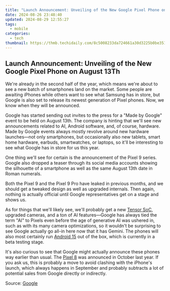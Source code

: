 ```yaml
---
title: "Launch Announcement: Unveiling of the New Google Pixel Phone on August 13Th"
date: 2024-08-26 23:48:40
updated: 2024-08-29 12:55:27
tags:
  - mobile
categories:
  - tech
thumbnail: https://thmb.techidaily.com/8c5008233da724661a30d3225b0be351e1d277e0e18468f4536db088e3157824.jpg
---
```


## Launch Announcement: Unveiling of the New Google Pixel Phone on August 13Th

We're already in the second half of the year, which means we're about to see a new batch of smartphones land on the market. Some people are awaiting iPhones while others want to see what Samsung has in store, but Google is also set to release its newest generation of Pixel phones. Now, we know when they will be announced.

 Google has started sending out invites to the press for a "Made by Google" event to be held on August 13th. The company is hinting that we'll see new announcements related to AI, Android software, and, of course, hardware. Made by Google events always mostly revolve around new hardware launches—not only smartphones, but occasionally also new tablets, smart home hardware, earbuds, smartwatches, or laptops, so it'll be interesting to see what Google has in store for us this year.

 One thing we'll see for certain is the announcement of the Pixel 9 series. Google also dropped a teaser through its social media accounts showing the silhouette of a smartphone as well as the same August 13th date in Roman numerals.

 Both the Pixel 9 and the Pixel 9 Pro have leaked in previous months, and we should get a tweaked design as well as upgraded internals. Then again, nothing is actually official until Google representatives get on a stage and shows us.

 As for things that we'll likely see, we'll probably get a new [Tensor SoC](https://howto.techidaily.com/8-ultimate-fixes-for-google-play-your-xiaomi-redmi-k70-pro-isnt-compatible-drfone-by-drfone-fix-android-problems-fix-android-problems/), upgraded cameras, and a ton of AI features—Google has always tied the term "AI" to Pixels even before the age of generative AI was ushered in, such as with its many camera optimizations, so it wouldn't be surprising to see Google actually go all-in here now that it has Gemini. The phones will also most certainly run [Android 15](https://buynow-reviews.techidaily.com/experience-top-notch-internet-speed-and-value-with-the-tp-link-archer-a6-rigorous-review-of-an-ac12/) out of the box, which is currently in a beta testing stage.

 It's also curious to see that Google might actually announce these phones way earlier than usual. The [Pixel 8](https://snapchat-videos.techidaily.com/new-2024-approved-take-your-teamsnap-game-to-the-next-level-expert-tips/) was announced in October last year. If you ask us, this is probably a move to avoid clashing with the iPhone's launch, which always happens in September and probably subtracts a lot of potential sales from Google directly or indirectly.

 Source: [Google](https://x.com/Google/status/1805714882102227331)

<ins class="adsbygoogle"
     style="display:block"
     data-ad-format="autorelaxed"
     data-ad-client="ca-pub-7571918770474297"
     data-ad-slot="1223367746"></ins>



<ins class="adsbygoogle"
     style="display:block"
     data-ad-client="ca-pub-7571918770474297"
     data-ad-slot="8358498916"
     data-ad-format="auto"
     data-full-width-responsive="true"></ins>
